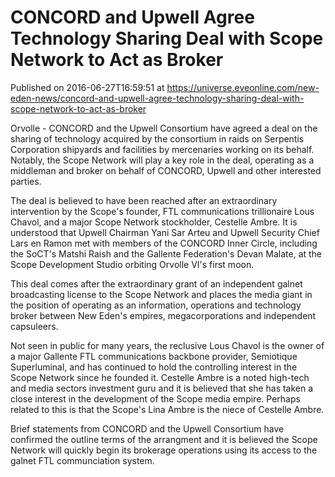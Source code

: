 # CONCORD and Upwell Agree Technology Sharing Deal with Scope Network to Act as Broker
Published on 2016-06-27T16:59:51 at https://universe.eveonline.com/new-eden-news/concord-and-upwell-agree-technology-sharing-deal-with-scope-network-to-act-as-broker

Orvolle - CONCORD and the Upwell Consortium have agreed a deal on the sharing of technology acquired by the consortium in raids on Serpentis Corporation shipyards and facilities by mercenaries working on its behalf. Notably, the Scope Network will play a key role in the deal, operating as a middleman and broker on behalf of CONCORD, Upwell and other interested parties.

The deal is believed to have been reached after an extraordinary intervention by the Scope's founder, FTL communications trillionaire Lous Chavol, and a major Scope Network stockholder, Cestelle Ambre. It is understood that Upwell Chairman Yani Sar Arteu and Upwell Security Chief Lars en Ramon met with members of the CONCORD Inner Circle, including the SoCT's Matshi Raish and the Gallente Federation's Devan Malate, at the Scope Development Studio orbiting Orvolle VI's first moon.

This deal comes after the extraordinary grant of an independent galnet broadcasting license to the Scope Network and places the media giant in the position of operating as an information, operations and technology broker between New Eden's empires, megacorporations and independent capsuleers.

Not seen in public for many years, the reclusive Lous Chavol is the owner of a major Gallente FTL communications backbone provider, Semiotique Superluminal, and has continued to hold the controlling interest in the Scope Network since he founded it. Cestelle Ambre is a noted high-tech and media sectors investment guru and it is believed that she has taken a close interest in the development of the Scope media empire. Perhaps related to this is that the Scope's Lina Ambre is the niece of Cestelle Ambre.

Brief statements from CONCORD and the Upwell Consortium have confirmed the outline terms of the arrangment and it is believed the Scope Network will quickly begin its brokerage operations using its access to the galnet FTL communciation system.
